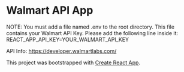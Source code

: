 # Walmart API App

NOTE: You must add a file named .env to the root directory. This file contains your Walmart API Key. Please add the following line inside it: REACT_APP_API_KEY=YOUR_WALMART_API_KEY

API Info: https://developer.walmartlabs.com/

This project was bootstrapped with [Create React App](https://github.com/facebookincubator/create-react-app).
